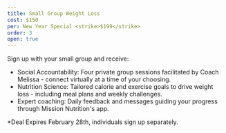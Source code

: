 ```yaml
---
title: Small Group Weight Loss
cost: $150
per: New Year Special <strike>$199</strike>
order: 3
open: true
---
```


Sign up with your small group and receive:

* Social Accountability: Four private group sessions facilitated by Coach Melissa - connect virtually at a time of your choosing.
* Nutrition Science: Tailored calorie and exercise goals to drive weight loss - including meal plans and weekly challenges.
* Expert coaching: Daily feedback and messages guiding your progress through Mission Nutrition's app.

*Deal Expires February 28th, individuals sign up separately.
